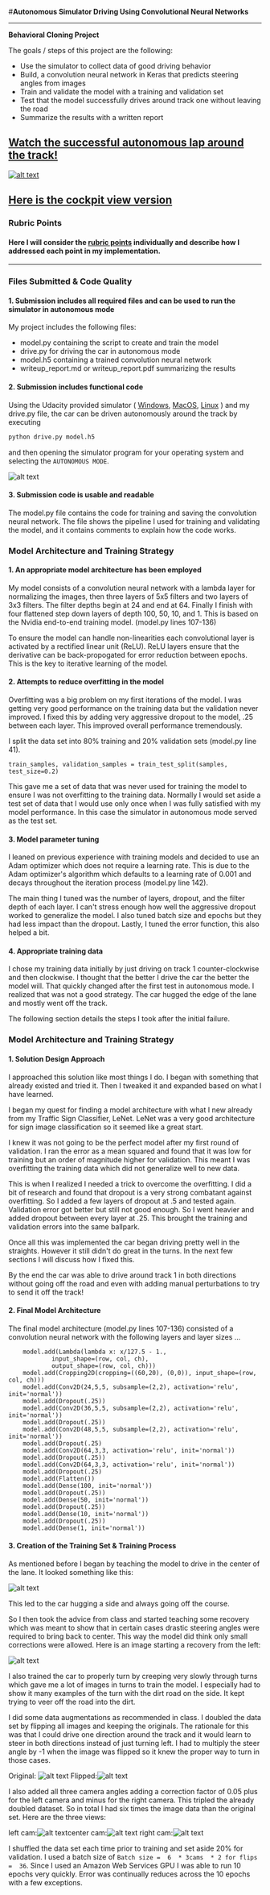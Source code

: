 #**Autonomous Simulator Driving Using Convolutional Neural Networks** 

---

**Behavioral Cloning Project**

The goals / steps of this project are the following:
* Use the simulator to collect data of good driving behavior
* Build, a convolution neural network in Keras that predicts steering angles from images
* Train and validate the model with a training and validation set
* Test that the model successfully drives around track one without leaving the road
* Summarize the results with a written report


[//]: # (Image References)

[flipped]: ./examples/flipped.png "flipped"
[centerlane]: ./examples/centerlane.png "CenterLane"
[recovery]: ./examples/recovery.png "Recovery Image"
[left]: ./examples/left.png "left Image"
[center]: ./examples/center.png "center Image"
[right]: ./examples/right.png "right Image"
[simulator]: ./examples/simulator.jpg "simulator Image"
[rightcamunflipped]: ./examples/rightcamunflipped.png "unflipped image"
[title]: ./examples/title.png "title image"


## [Watch the successful autonomous lap around the track!](https://youtu.be/UvFYcYJkhoM)

[![alt text][title]](https://youtu.be/UvFYcYJkhoM)

## [Here is the cockpit view version](https://youtu.be/ftG8raDrU0Q)

### **Rubric Points**
#### Here I will consider the [rubric points](https://review.udacity.com/#!/rubrics/432/view) individually and describe how I addressed each point in my implementation.  

---
### Files Submitted & Code Quality

#### 1. Submission includes all required files and can be used to run the simulator in autonomous mode

My project includes the following files:
* model.py containing the script to create and train the model
* drive.py for driving the car in autonomous mode
* model.h5 containing a trained convolution neural network 
* writeup_report.md or writeup_report.pdf summarizing the results

#### 2. Submission includes functional code
Using the Udacity provided simulator ( [Windows](https://d17h27t6h515a5.cloudfront.net/topher/2017/February/58ae4419_windows-sim/windows-sim.zip), [MacOS](https://d17h27t6h515a5.cloudfront.net/topher/2017/February/58ae4594_mac-sim.app/mac-sim.app.zip), [Linux](https://d17h27t6h515a5.cloudfront.net/topher/2017/February/58ae46bb_linux-sim/linux-sim.zip) ) and my drive.py file, the car can be driven autonomously around the track by executing 
```sh
python drive.py model.h5
```
and then opening the simulator program for your operating system and selecting the `AUTONOMOUS MODE`.

![alt text][simulator]

#### 3. Submission code is usable and readable

The model.py file contains the code for training and saving the convolution neural network. The file shows the pipeline I used for training and validating the model, and it contains comments to explain how the code works.

### Model Architecture and Training Strategy

#### 1. An appropriate model architecture has been employed

My model consists of a convolution neural network with a lambda layer for normalizing the images, then three layers of 5x5 filters and two layers of 3x3 filters. The filter depths begin at 24 and end at 64. Finally I finish with four flattened step down layers of depth 100, 50, 10, and 1. This is based on the Nvidia end-to-end training model. (model.py lines 107-136)

To ensure the model can handle non-linearities each convolutional layer is activated by a rectified linear unit (ReLU). ReLU layers ensure that the derivative can be back-propogated for error reduction between epochs. This is the key to iterative learning of the model.

#### 2. Attempts to reduce overfitting in the model

Overfitting was a big problem on my first iterations of the model. I was getting very good performance on the training data but the validation never improved. I fixed this by adding very aggressive dropout to the model, .25 between each layer. This improved overall performance tremendously.

I split the data set into 80% training and 20% validation sets (model.py line 41). 
```
train_samples, validation_samples = train_test_split(samples, test_size=0.2)
```
This gave me a set of data that was never used for training the model to ensure I was not overfitting to the training data. Normally I would set aside a test set of data that I would use only once when I was fully satisfied with my model performance. In this case the simulator in autonomous mode served as the test set. 

#### 3. Model parameter tuning

I leaned on previous experience with training models and decided to use an Adam optimizer which does not require a learning rate. This is due to the Adam optimizer's algorithm which defaults to a learning rate of 0.001 and decays throughout the iteration process (model.py line 142).

The main thing I tuned was the number of layers, dropout, and the filter depth of each layer. I can't stress enough how well the aggressive dropout worked to generalize the model. I also tuned batch size and epochs but they had less impact than the dropout. Lastly, I tuned the error function, this also helped a bit.

#### 4. Appropriate training data

I chose my training data initially by just driving on track 1 counter-clockwise and then clockwise. I thought that the better I drive the car the better the model will. That quickly changed after the first test in autonomous mode. I realized that was not a good strategy. The car hugged the edge of the lane and mostly went off the track.

The following section details the steps I took after the initial failure.

### Model Architecture and Training Strategy

#### 1. Solution Design Approach

I approached this solution like most things I do. I began with something that already existed and tried it. Then I tweaked it and expanded based on what I have learned. 

I began my quest for finding a model architecture with what I new already from my Traffic Sign Classifier, LeNet. LeNet was a very good architecture for sign image classification so it seemed like a great start.

I knew it was not going to be the perfect model after my first round of validation. I ran the error as a mean squared and found that it was low for training but an order of magnitude higher for validation. This meant I was overfitting the training data which did not generalize well to new data.

This is when I realized I needed a trick to overcome the overfitting. I did a bit of research and found that dropout is a very strong combatant against overfitting. So I added a few layers of dropout at .5 and tested again. Validation error got better but still not good enough. So I went heavier and added dropout between every layer at .25. This brought the training and validation errors into the same ballpark.

Once all this was implemented the car began driving pretty well in the straights. However it still didn't do great in the turns. In the next few sections I will discuss how I fixed this.

By the end the car was able to drive around track 1 in both directions without going off the road and even with adding manual perturbations to try to send it off the track!

#### 2. Final Model Architecture

The final model architecture (model.py lines 107-136) consisted of a convolution neural network with the following layers and layer sizes ...

```
    model.add(Lambda(lambda x: x/127.5 - 1.,
            input_shape=(row, col, ch),
            output_shape=(row, col, ch)))
    model.add(Cropping2D(cropping=((60,20), (0,0)), input_shape=(row, col, ch)))
    model.add(Conv2D(24,5,5, subsample=(2,2), activation='relu', init='normal'))
    model.add(Dropout(.25))
    model.add(Conv2D(36,5,5, subsample=(2,2), activation='relu', init='normal'))
    model.add(Dropout(.25))
    model.add(Conv2D(48,5,5, subsample=(2,2), activation='relu', init='normal'))
    model.add(Dropout(.25)
    model.add(Conv2D(64,3,3, activation='relu', init='normal'))
    model.add(Dropout(.25))
    model.add(Conv2D(64,3,3, activation='relu', init='normal'))
    model.add(Dropout(.25)
    model.add(Flatten())
    model.add(Dense(100, init='normal'))
    model.add(Dropout(.25))
    model.add(Dense(50, init='normal'))
    model.add(Dropout(.25))
    model.add(Dense(10, init='normal'))
    model.add(Dropout(.25))
    model.add(Dense(1, init='normal'))
```

#### 3. Creation of the Training Set & Training Process

As mentioned before I began by teaching the model to drive in the center of the lane. It looked something like this:

![alt text][centerlane]

This led to the car hugging a side and always going off the course.

So I then took the advice from class and started teaching some recovery which was meant to show that in certain cases drastic steering angles were required to bring back to center. This way the model did think only small corrections were allowed. Here is an image starting a recovery from the left:

![alt text][recovery]

I also trained the car to properly turn by creeping very slowly through turns which gave me a lot of images in turns to train the model. I especially had to show it many examples of the turn with the dirt road on the side. It kept trying to veer off the road into the dirt.

I did some data augmentations as recommended in class. I doubled the data set by flipping all images and keeping the originals. The rationale for this was that I could drive one direction around the track and it would learn to steer in both directions instead of just turning left. I had to multiply the steer angle by -1 when the image was flipped so it knew the proper way to turn in those cases.

Original: ![alt text][rightcamunflipped] Flipped:![alt text][flipped]

I also added all three camera angles adding a correction factor of 0.05 plus for the left camera and minus for the right camera. This tripled the already doubled dataset. So in total I had six times the image data than the original set. Here are the three views:

left cam:![alt text][left]center cam:![alt text][center] right cam:![alt text][right]

I shuffled the data set each time prior to training and set aside 20% for validation. I used a batch size of  `Batch size =  6  * 3cams  * 2 for flips =  36`. Since I used an Amazon Web Services GPU I was able to run 10 epochs very quickly. Error was continually reduces across the 10 epochs with a few exceptions.


